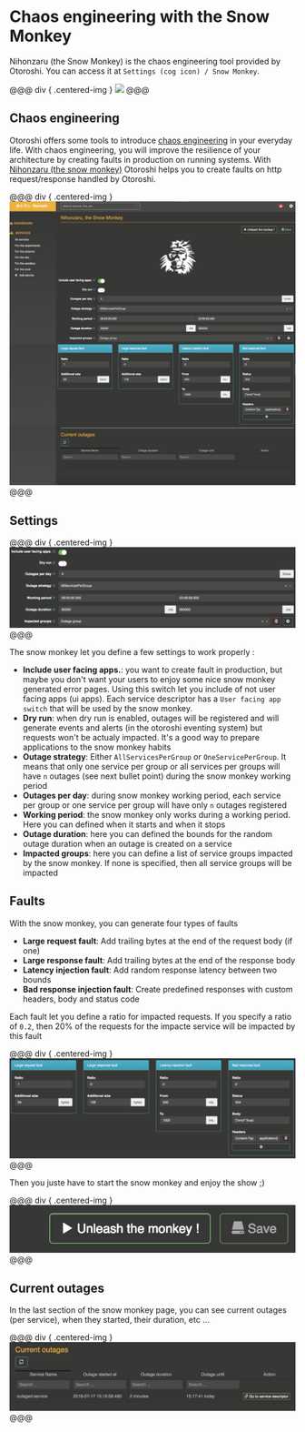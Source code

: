 # Chaos engineering with the Snow Monkey

Nihonzaru (the Snow Monkey) is the chaos engineering tool provided by Otoroshi. You can access it at `Settings (cog icon) / Snow Monkey`.

@@@ div { .centered-img }
<img src="https://github.com/MAIF/otoroshi/raw/master/resources/nihonzaru-logo.png" />
@@@

## Chaos engineering

Otoroshi offers some tools to introduce [chaos engineering](https://principlesofchaos.org/) in your everyday life. With chaos engineering, you will improve the resilience of your architecture by creating faults in production on running systems. With [Nihonzaru (the snow monkey)](https://en.wikipedia.org/wiki/Japanese_macaque) Otoroshi helps you to create faults on http request/response handled by Otoroshi. 

@@@ div { .centered-img }
<img src="../img/snow-monkey.png" />
@@@

## Settings

@@@ div { .centered-img }
<img src="../img/snow-monkey-settings.png" />
@@@

The snow monkey let you define a few settings to work properly :

* **Include user facing apps.**: you want to create fault in production, but maybe you don't want your users to enjoy some nice snow monkey generated error pages. Using this switch let you include of not user facing apps (ui apps). Each service descriptor has a `User facing app switch` that will be used by the snow monkey.
* **Dry run**: when dry run is enabled, outages will be registered and will generate events and alerts (in the otoroshi eventing system) but requests won't be actualy impacted. It's a good way to prepare applications to the snow monkey habits
* **Outage strategy**: Either `AllServicesPerGroup` or `OneServicePerGroup`. It means that only one service per group or all services per groups will have `n` outages (see next bullet point) during the snow monkey working period
* **Outages per day**: during snow monkey working period, each service per group or one service per group will have only `n` outages registered 
* **Working period**: the snow monkey only works during a working period. Here you can defined when it starts and when it stops
* **Outage duration**: here you can defined the bounds for the random outage duration when an outage is created on a service
* **Impacted groups**: here you can define a list of service groups impacted by the snow monkey. If none is specified, then all service groups will be impacted

## Faults

With the snow monkey, you can generate four types of faults

* **Large request fault**: Add trailing bytes at the end of the request body (if one)
* **Large response fault**: Add trailing bytes at the end of the response body
* **Latency injection fault**: Add random response latency between two bounds
* **Bad response injection fault**: Create predefined responses with custom headers, body and status code

Each fault let you define a ratio for impacted requests. If you specify a ratio of `0.2`, then 20% of the requests for the impacte service will be impacted by this fault

@@@ div { .centered-img }
<img src="../img/snow-monkey-faults.png" />
@@@

Then you juste have to start the snow monkey and enjoy the show ;)

@@@ div { .centered-img }
<img src="../img/snow-monkey-start.png" />
@@@

## Current outages

In the last section of the snow monkey page, you can see current outages (per service), when they started, their duration, etc ...

@@@ div { .centered-img }
<img src="../img/snow-monkey-outages.png" />
@@@